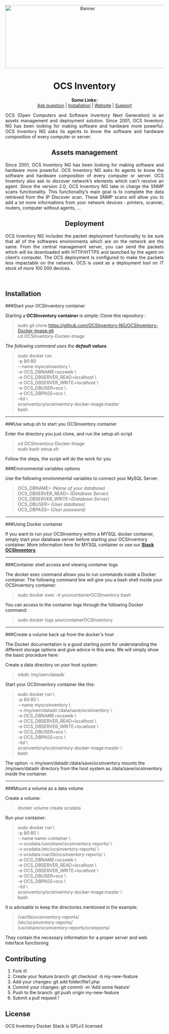 
<p align="center">
  <img src="https://cdn.ocsinventory-ng.org/common/banners/banner660px.png" height=200 width=508 alt="Banner">
</p>

<h1 align="center">OCS Inventory</h1>
<p align="center">
  <b>Some Links:</b><br>
  <a href="http://ask.ocsinventory-ng.org">Ask question</a> |
  <a href="#COMMING_SOON_STAY_CONNECTED">Installation</a> |
  <a href="http://www.ocsinventory-ng.org/?utm_source=github-ocs">Website</a> |
  <a href="https://www.factorfx.com/ocs-en">Support</a>
</p>

<p align='justify'>
OCS (Open Computers and Software Inventory Next Generation) is an assets management and deployment solution.
Since 2001, OCS Inventory NG has been looking for making software and hardware more powerful.
OCS Inventory NG asks its agents to know the software and hardware composition of every computer or server.
</p>




<h2 align="center">Assets management</h2>
<p align='justify'>
Since 2001, OCS Inventory NG has been looking for making software and hardware more powerful. OCS Inventory NG asks its agents to know the software and hardware composition of every computer or server. OCS Inventory also ask to discover network’s elements which can’t receive an agent. Since the version 2.0, OCS Inventory NG take in charge the SNMP scans functionality.
This functionality’s main goal is to complete the data retrieved from the IP Discover scan. These SNMP scans will allow you to add a lot more informations from your network devices : printers, scanner, routers, computer without agents, …
</p>

<h2 align="center">Deployment</h2>
<p align='justify'>
OCS Inventory NG includes the packet deployment functionality to be sure that all of the softwares environments which are on the network are the same. From the central management server, you can send the packets which will be downloaded with HTTP/HTTPS and launched by the agent on client’s computer. The OCS deployment is configured to make the packets less impactable on the network. OCS is used as a deployment tool on IT stock of more 100 000 devices.
</p>
<br />

## Installation
###Start your OCSInventory container

Starting a **OCSInventory container** is simple:
Clone this repository :

> sudo git clone https://github.com/OCSInventory-NG/OCSInventory-Docker-Image.git <br>
> cd OCSInventory-Docker-Image <br>


*The following command uses the **default values**.*

> sudo docker run \
> -p 80:80 \
> --name myocsinventory \   
> -e OCS_DBNAME=ocsweb \   
> -e OCS_DBSERVER_READ=localhost \   
> -e OCS_DBSERVER_WRITE=localhost \   
> -e OCS_DBUSER=ocs \   
> -e OCS_DBPASS=ocs \   
> -itd \   
> ocsinventory/ocsinventory-docker-image:master \
> bash

----------
###Use setup.sh to start you OCSInventory container

Enter the directory you just clone, and run the setup.sh script

> cd OCSInventory-Docker-Image <br>
> sudo bash setup.sh <br>

Follow the steps, the script will do the work for you

###Environmental variables options

Use the following environmental variables to connect your MySQL Server.

> OCS_DBNAME= *(Name of your database)* <br>
> OCS_DBSERVER_READ= *(Database Server)* <br>
> OCS_DBSERVER_WRITE=*(Database Server)* <br>
> OCS_DBUSER= *(User database)* <br>
> OCS_DBPASS= *(User password)* <br>

----------

###Using Docker container

If you want to run your OCSInventory within a MYSQL docker container, simply start your database server before starting your OCSInventory container. More information here for MYSQL container or use our **[Stack OCSInventory](https://github.com/OCSInventory-NG/OCSInventory-Docker-Stack.git)**.

----------

###Container shell access and viewing container logs

The docker exec command allows you to run commands inside a Docker container. The following command line will give you a bash shell inside your OCSInventory container:

> sudo docker exec -it yourcontainerOCSInventory bash

You can access to the container logs through the following Docker command:

> sudo docker logs yourcontainerOCSInventory

----------

###Create a volume back up from the docker's host

The Docker documentation is a good starting point for understanding the different storage options and give advice in this area. We will simply show the basic procedure here:

Create a data directory on your host system:

> mkdir /my/own/datadir

Start your OCSInventory container like this:

> sudo docker run \ <br>
> -p 80:80 \ <br>
> --name myocsinventory \ <br>
> -v /my/own/datadir:/data/save/ocsinventory \ <br>
> -e OCS_DBNAME=ocsweb \ <br>
> -e OCS_DBSERVER_READ=localhost \ <br>
> -e OCS_DBSERVER_WRITE=localhost \ <br>
> -e OCS_DBUSER=ocs \ <br>
> -e OCS_DBPASS=ocs \ <br>
> -itd \ <br>
> ocsinventory/ocsinventory-docker-image:master \ <br>
> bash <br>

The  option -v /my/own/datadir:/data/save/ocsinventory mounts the /my/own/datadir directory from the host system as /data/save/ocsinventory inside the container.

----------

###Mount a volume as a data volume

Create a volume:

> docker volume create ocsdata

Run your container:

> sudo docker run \ <br>
> -p 80:80 \ <br>
> --name name-container \ <br>
> -v ocsdata:/usr/share/ocsinventory-reports/ \ <br>
> -v ocsdata:/etc/ocsinventory-reports/ \ <br>
> -v ocsdata:/var/lib/ocsinventory-reports/ \ <br>
> -e OCS_DBNAME=ocsweb \ <br>
> -e OCS_DBSERVER_READ=localhost \ <br>
> -e OCS_DBSERVER_WRITE=localhost \ <br>
> -e OCS_DBUSER=ocs \ <br>
> -e OCS_DBPASS=ocs \ <br>
> -itd \ <br>
> ocsinventory/ocsinventory-docker-image:master \ <br>
> bash <br>

It is advisable to keep the directories mentioned in the example:

> /var/lib/ocsinventory-reports/ <br>
> /etc/ocsinventory-reports/ <br>
> /usr/share/ocsinventory-reports/ocsreports/ <br>

They contain the necessary information for a proper server and web interface functioning

## Contributing

1. Fork it!
2. Create your feature branch: git checkout -b my-new-feature
3. Add your changes: git add folder/file1.php
4. Commit your changes: git commit -m 'Add some feature'
5. Push to the branch: git push origin my-new-feature
6. Submit a pull request !


## License

OCS Inventory Docker Stack is GPLv3 licensed
